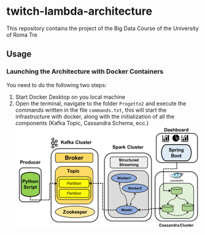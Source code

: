 # twitch-lambda-architecture
This repository contains the project of the Big Data Course of the University of Roma Tre
## Usage
### Launching the Architecture with Docker Containers
You need to do the following two steps:
1. Start Docker Desktop on you local machine
2. Open the terminal, navigate to the folder `Progetto2` and execute the commands written in the file `commands.txt`, this will start the infrastructure with docker, along with the initialization of all the components (Kafka Topic, Cassandra Schema, ecc.)
![picture](BigData.PNG)
